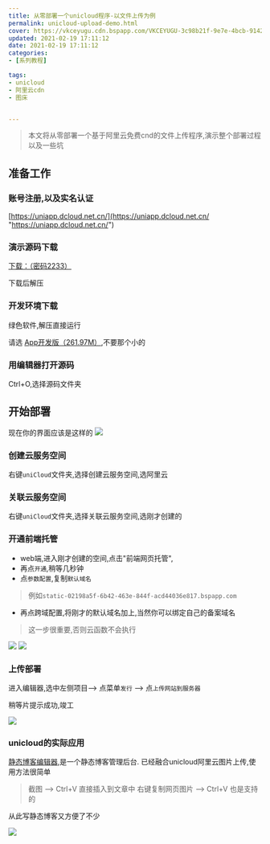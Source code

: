 ```yaml
---
title: 从零部署一个unicloud程序-以文件上传为例
permalink: unicloud-upload-demo.html
cover: https://vkceyugu.cdn.bspapp.com/VKCEYUGU-3c98b21f-9e7e-4bcb-9142-940554115122/b759df11-b1a2-4bf6-8a51-1770df4867eb.png
updated: 2021-02-19 17:11:12
date: 2021-02-19 17:11:12
categories: 
- [系列教程]

tags: 
- unicloud
- 阿里云cdn
- 图床


---
```


> 本文将从零部署一个基于阿里云免费cnd的文件上传程序,演示整个部署过程以及一些坑

## 准备工作

### 账号注册,以及实名认证

[https://uniapp.dcloud.net.cn/](https://uniapp.dcloud.net.cn/ "https://uniapp.dcloud.net.cn/")

### 演示源码下载

[下载：（密码2233）](https://545c.com/d/19473836-42522931-e58c84 "源码下载：（密码2233）")

下载后解压

### 开发环境下载

绿色软件,解压直接运行

请选 [App开发版（261.97M）](https://download1.dcloud.net.cn/download/HBuilderX.3.1.2.20210206.full.zip "App开发版（261.97M）"),不要那个小的

### 用编辑器打开源码

Ctrl+O,选择源码文件夹

## 开始部署

现在你的界面应该是这样的
![](https://vkceyugu.cdn.bspapp.com/VKCEYUGU-3c98b21f-9e7e-4bcb-9142-940554115122/d965ea10-8772-4aba-9c46-1bbc2b947fc5.png)

### 创建云服务空间

右键`uniCloud`文件夹,选择创建云服务空间,选阿里云

### 关联云服务空间
右键`uniCloud`文件夹,选择关联云服务空间,选刚才创建的


### 开通前端托管

- web端,进入刚才创建的空间,点击"前端网页托管",
- 再点`开通`,稍等几秒钟
- 点`参数配置`,复制`默认域名`
 > 例如`static-02198a5f-6b42-463e-844f-acd44036e817.bspapp.com`

- 再点跨域配置,将刚才的默认域名加上,当然你可以绑定自己的备案域名

 > 这一步很重要,否则云函数不会执行

![](https://vkceyugu.cdn.bspapp.com/VKCEYUGU-3c98b21f-9e7e-4bcb-9142-940554115122/41339487-7b40-4a67-b1e3-190e6799f275.png)
![](https://vkceyugu.cdn.bspapp.com/VKCEYUGU-3c98b21f-9e7e-4bcb-9142-940554115122/242bc2bd-e187-4b0a-882e-6e6879b6f6b4.png)


### 上传部署

进入编辑器,选中左侧项目--> 点菜单`发行` --> 点`上传网站到服务器`

稍等片提示成功,竣工

![](https://vkceyugu.cdn.bspapp.com/VKCEYUGU-3c98b21f-9e7e-4bcb-9142-940554115122/421e8f75-a4f6-4a03-9582-fcddc35351a0.png)

### unicloud的实际应用

[静态博客编辑器](https://jingtaiboke.com/ "静态博客编辑器"),是一个静态博客管理后台.
已经融合unicloud阿里云图片上传,使用方法很简单
> 截图 --> Ctrl+V 直接插入到文章中
> 右键复制网页图片 --> Ctrl+V 也是支持的

从此写静态博客又方便了不少

![](https://vkceyugu.cdn.bspapp.com/VKCEYUGU-3c98b21f-9e7e-4bcb-9142-940554115122/34e56954-308c-42b4-9169-4f73f5b08cca.png)





